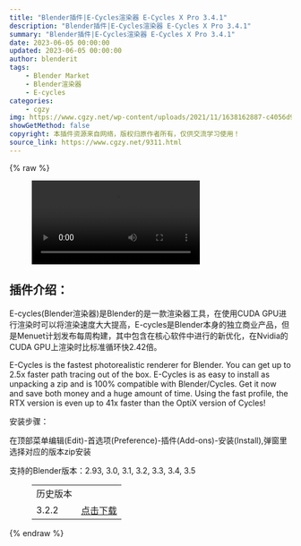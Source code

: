 ```yaml
---
title: "Blender插件|E-Cycles渲染器 E-Cycles X Pro 3.4.1"
description: "Blender插件|E-Cycles渲染器 E-Cycles X Pro 3.4.1"
summary: "Blender插件|E-Cycles渲染器 E-Cycles X Pro 3.4.1"
date: 2023-06-05 00:00:00
updated: 2023-06-05 00:00:00
author: blenderit
tags: 
    - Blender Market
    - Blender渲染器
    - E-cycles
categories:
    - cgzy
img: https://www.cgzy.net/wp-content/uploads/2021/11/1638162887-c4056d9c787b301.jpg
showGetMethod: false
copyright: 本插件资源来自网络，版权归原作者所有，仅供交流学习使用！
source_link: https://www.cgzy.net/9311.html
---
```


{% raw %}
<figure class="wp-block-video aligncenter"><video controls src="https://www.cgzy.net/wp-content/uploads/2021/11/1638162927-32ac2f96d2f076d.mp4"></video></figure><div class="wp-block-pandastudio-title"><div class="title_style_01"><h2 id="h2-0">插件介绍：</h2></div></div><p class="is-style-text-indent-2em">E-cycles(Blender渲染器)是Blender的是一款渲染器工具，在使用CUDA GPU进行渲染时可以将渲染速度大大提高，E-cycles是Blender本身的独立商业产品，但是Menuet计划发布每周构建，其中包含在核心软件中进行的新优化，在Nvidia的CUDA GPU上渲染时比标准循环快2.42倍。</p><p>E-Cycles is the fastest photorealistic renderer for Blender. You can get up to 2.5x faster path tracing out of the box. E-Cycles is as easy to install as unpacking a zip and is 100% compatible with Blender/Cycles. Get it now and save both money and a huge amount of time. Using the fast profile, the RTX version is even up to 41x faster than the OptiX version of Cycles!</p><div class="wp-block-pandastudio-title"><div class="title_style_01"><p>安装步骤：</p></div></div><p>在顶部菜单编辑(Edit)-首选项(Preference)-插件(Add-ons)-安装(Install),弹窗里选择对应的版本zip安装</p><div class="wp-block-pandastudio-tips"><div class="tip success "><p>支持的Blender版本：2.93, 3.0, 3.1, 3.2, 3.3, 3.4, 3.5</p>
</div></div><figure class="wp-block-table has-medium-font-size"><table><tbody><tr><td>历史版本</td><td></td></tr><tr><td>3.2.2</td><td><a href="https://www.cgzy.net/go?_=0a68107cefaHR0cHM6Ly9wYW4uYmFpZHUuY29tL3MvMTg2aS1YeHdmeFFISmpZb0phZmthQ3c%2FcHdkPWNvd28%3D" target="_blank" rel="noreferrer noopener">点击下载</a></td></tr></tbody></table></figure>
<div style="display: none">cgzy</div>
{% endraw %}